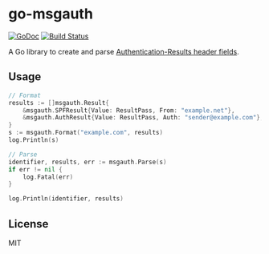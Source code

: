 # go-msgauth

[![GoDoc](https://godoc.org/github.com/emersion/go-msgauth?status.svg)](https://godoc.org/github.com/emersion/go-msgauth)
[![Build Status](https://travis-ci.org/emersion/go-msgauth.svg?branch=master)](https://travis-ci.org/emersion/go-msgauth)

A Go library to create and parse [Authentication-Results header fields](https://tools.ietf.org/html/rfc7601).

## Usage

```go
// Format
results := []msgauth.Result{
	&msgauth.SPFResult{Value: ResultPass, From: "example.net"},
	&msgauth.AuthResult{Value: ResultPass, Auth: "sender@example.com"},
}
s := msgauth.Format("example.com", results)
log.Println(s)

// Parse
identifier, results, err := msgauth.Parse(s)
if err != nil {
	log.Fatal(err)
}

log.Println(identifier, results)
```

## License

MIT
